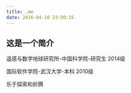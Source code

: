 ```yaml
---
title: .me
date: 2016-04-10 23:50:15
---
```

## 这是一个简介

遥感与数字地球研究所-中国科学院-研究生 2014级

国际软件学院-武汉大学-本科 2010级

乐于探索和折腾

